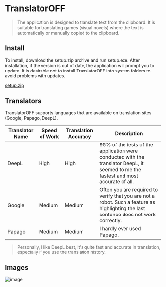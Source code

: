 # TranslatorOFF

> The application is designed to translate text from the clipboard. It is suitable for translating games (visual novels) where the text is automatically or manually copied to the clipboard.

## Install

To install, download the setup.zip archive and run setup.exe. After installation, if the version is out of date, the application will prompt you to update. It is desirable not to install TranslatorOFF into system folders to avoid problems with updates.

[setup.zip](https://github.com/Camyil-89/TranslatorOFF-Update/files/11548264/setup.zip)

## Translators

TranslatorOFF supports languages that are available on translation sites (Google, Papago, DeepL).

| Translator Name | Speed of Work | Translation Accuracy | Description |
|-----------------|---------------|----------------------|-------------|
|DeepL|High|High|95% of the tests of the application were conducted with the translator DeepL, it seemed to me the fastest and most accurate of all. |
|Google|Medium|Medium|Often you are required to verify that you are not a robot. Such a feature as highlighting the last sentence does not work correctly.|
|Papago|Medium|Medium|I hardly ever used Papago.|

> Personally, I like DeepL best, it's quite fast and accurate in translation, especially if you use the translation history.

## Images

![image](https://github.com/Camyil-89/TranslatorOFF-Update/assets/76705837/12b21d3d-3ef7-4b5f-a8de-e89c6bb72471)
